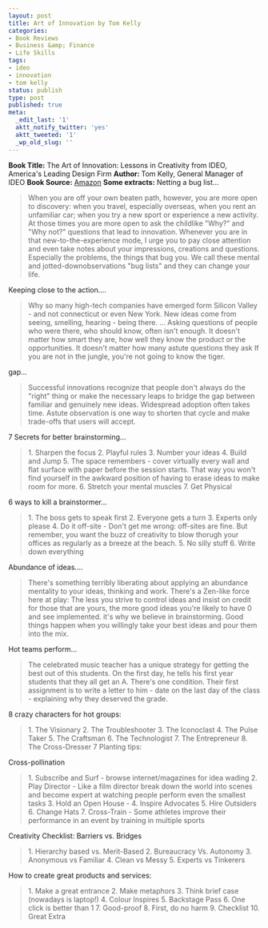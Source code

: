 ```yaml
---
layout: post
title: Art of Innovation by Tom Kelly
categories:
- Book Reviews
- Business &amp; Finance
- Life Skills
tags:
- ideo
- innovation
- tom kelly
status: publish
type: post
published: true
meta:
  _edit_last: '1'
  aktt_notify_twitter: 'yes'
  aktt_tweeted: '1'
  _wp_old_slug: ''
---
```

<strong>Book Title:</strong> The Art of Innovation: Lessons in Creativity from IDEO, America's Leading Design Firm
<strong>Author: </strong>Tom Kelly, General Manager of IDEO
<strong>Book Source:</strong> <a class="vt-p" href="http://www.amazon.com/Art-Innovation-Lessons-Creativity-Americas/dp/0385499841">Amazon</a>
<strong>Some extracts:</strong>
Netting a bug list...
<blockquote>When you are off your own beaten path, however, you are more open to discovery: when you travel, especially overseas, when you rent an unfamiliar car; when you try a new sport or experience a new activity. At those times you are more open to ask the childlike "Why?" and "Why not?" questions that lead to innovation. Whenever you are in that new-to-the-experience mode, I urge you to pay close attention and even take notes about your impressions, creations and questions. Especially the problems, the things that bug you. We call these mental and jotted-downobservations "bug lists" and they can change your life.</blockquote>
Keeping close to the action....
<blockquote>Why so many high-tech companies have emerged form Silicon Valley - and not connecticut or even New York. New ideas come from seeing, smelling, hearing - being there. ... Asking questions of people who were there, who should know, often isn't enough. It doesn't matter how smart they are, how well they know the product or the opportunities. It doesn't matter how many astute questions they ask If you are not in the jungle, you're not going to know the tiger.</blockquote>
<!--more-->

gap...
<blockquote>Successful innovations recognize that people don't always do the "right" thing or make the necessary leaps to bridge the gap between familiar and genuinely new ideas. Widespread adoption often takes time. Astute observation is one way to shorten that cycle and make trade-offs that users will accept.</blockquote>
7 Secrets for better brainstorming...
<blockquote>1. Sharpen the focus
2. Playful rules
3. Number your ideas
4. Build and Jump
5. The space remembers - cover virtually every wall and flat surface with paper before the session starts. That way you won't find yourself in the awkward position of having to erase ideas to make room for more.
6. Stretch your mental muscles
7. Get Physical</blockquote>
6 ways to kill a brainstormer...
<blockquote>1. The boss gets to speak first
2. Everyone gets a turn
3. Experts only please
4. Do it off-site - Don't get me wrong: off-sites are fine. But remember, you want the buzz of creativity to blow thorugh your offices as regularly as a breeze at the beach.
5. No silly stuff
6. Write down everything</blockquote>
Abundance of ideas....
<blockquote>There's something terribly liberating about applying an abundance mentality to your ideas, thinking and work. There's a Zen-like force here at play: The less you strive to control ideas and insist on credit for those that are yours, the more good ideas you're likely to have 0 and see implemented. it's why we believe in brainstorming. Good things happen when you willingly take your best ideas and pour them into the mix.</blockquote>
Hot teams perform...
<blockquote>The celebrated music teacher has a unique strategy for getting the best out of this students. On the first day, he tells his first year students that they all get an A. There's one condition. Their first assignment is to write a letter to him - date on the last day of the class - explaining why they deserved the grade.</blockquote>
8 crazy characters for hot groups:
<blockquote>1. The Visionary
2. The Troubleshooter
3. The Iconoclast
4. The Pulse Taker
5. The Craftsman
6. The Technologist
7. The Entrepreneur
8. The Cross-Dresser
7 Planting tips:</blockquote>
Cross-pollination
<blockquote>1. Subscribe and Surf - browse internet/magazines for idea wading
2. Play Director - Like a film director break down the world into scenes and become expert at watching people perform even the smallest tasks
3. Hold an Open House -
4. Inspire Advocates
5. Hire Outsiders
6. Change Hats
7. Cross-Train - Some athletes improve their performance in an event by training in multiple sports</blockquote>
Creativity Checklist: Barriers vs. Bridges
<blockquote>1. Hierarchy based vs. Merit-Based
2. Bureaucracy Vs. Autonomy
3. Anonymous vs Familiar
4. Clean vs Messy
5. Experts vs Tinkerers</blockquote>
How to create great products and services:
<blockquote>1. Make a great entrance
2. Make metaphors
3. Think brief case (nowadays is laptop!)
4. Colour Inspires
5. Backstage Pass
6. One click is better than 1
7. Good-proof
8. First, do no harm
9. Checklist
10. Great Extra</blockquote>
